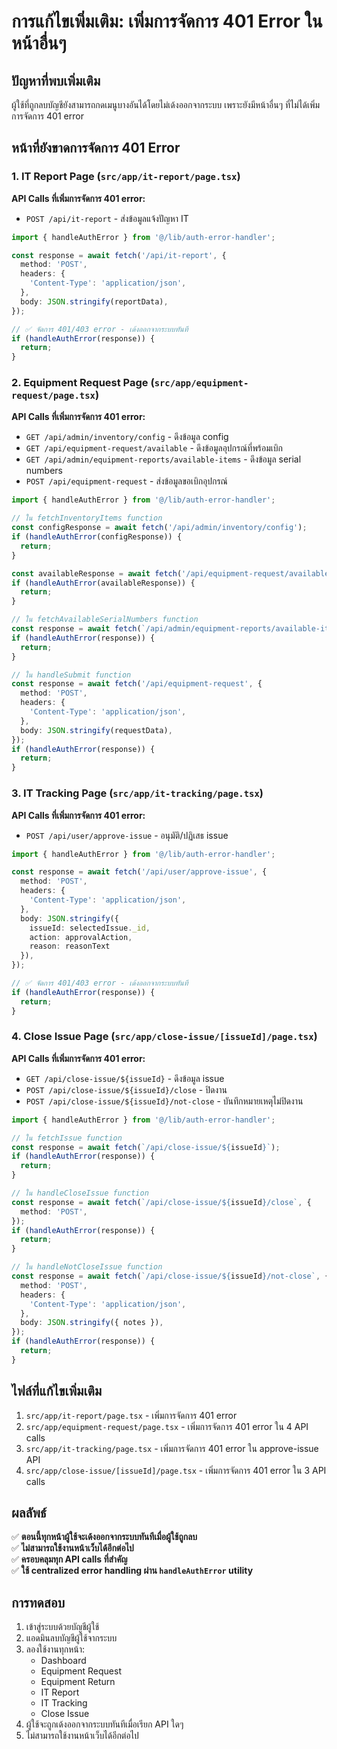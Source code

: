 # การแก้ไขเพิ่มเติม: เพิ่มการจัดการ 401 Error ในหน้าอื่นๆ

## ปัญหาที่พบเพิ่มเติม
ผู้ใช้ที่ถูกลบบัญชียังสามารถกดเมนูบางอันได้โดยไม่เด้งออกจากระบบ เพราะยังมีหน้าอื่นๆ ที่ไม่ได้เพิ่มการจัดการ 401 error

## หน้าที่ยังขาดการจัดการ 401 Error

### 1. IT Report Page (`src/app/it-report/page.tsx`)
**API Calls ที่เพิ่มการจัดการ 401 error:**
- `POST /api/it-report` - ส่งข้อมูลแจ้งปัญหา IT

```typescript
import { handleAuthError } from '@/lib/auth-error-handler';

const response = await fetch('/api/it-report', {
  method: 'POST',
  headers: {
    'Content-Type': 'application/json',
  },
  body: JSON.stringify(reportData),
});

// ✅ จัดการ 401/403 error - เด้งออกจากระบบทันที
if (handleAuthError(response)) {
  return;
}
```

### 2. Equipment Request Page (`src/app/equipment-request/page.tsx`)
**API Calls ที่เพิ่มการจัดการ 401 error:**
- `GET /api/admin/inventory/config` - ดึงข้อมูล config
- `GET /api/equipment-request/available` - ดึงข้อมูลอุปกรณ์ที่พร้อมเบิก
- `GET /api/admin/equipment-reports/available-items` - ดึงข้อมูล serial numbers
- `POST /api/equipment-request` - ส่งข้อมูลขอเบิกอุปกรณ์

```typescript
import { handleAuthError } from '@/lib/auth-error-handler';

// ใน fetchInventoryItems function
const configResponse = await fetch('/api/admin/inventory/config');
if (handleAuthError(configResponse)) {
  return;
}

const availableResponse = await fetch('/api/equipment-request/available');
if (handleAuthError(availableResponse)) {
  return;
}

// ใน fetchAvailableSerialNumbers function
const response = await fetch(`/api/admin/equipment-reports/available-items?...`);
if (handleAuthError(response)) {
  return;
}

// ใน handleSubmit function
const response = await fetch('/api/equipment-request', {
  method: 'POST',
  headers: {
    'Content-Type': 'application/json',
  },
  body: JSON.stringify(requestData),
});
if (handleAuthError(response)) {
  return;
}
```

### 3. IT Tracking Page (`src/app/it-tracking/page.tsx`)
**API Calls ที่เพิ่มการจัดการ 401 error:**
- `POST /api/user/approve-issue` - อนุมัติ/ปฏิเสธ issue

```typescript
import { handleAuthError } from '@/lib/auth-error-handler';

const response = await fetch('/api/user/approve-issue', {
  method: 'POST',
  headers: {
    'Content-Type': 'application/json',
  },
  body: JSON.stringify({
    issueId: selectedIssue._id,
    action: approvalAction,
    reason: reasonText
  }),
});

// ✅ จัดการ 401/403 error - เด้งออกจากระบบทันที
if (handleAuthError(response)) {
  return;
}
```

### 4. Close Issue Page (`src/app/close-issue/[issueId]/page.tsx`)
**API Calls ที่เพิ่มการจัดการ 401 error:**
- `GET /api/close-issue/${issueId}` - ดึงข้อมูล issue
- `POST /api/close-issue/${issueId}/close` - ปิดงาน
- `POST /api/close-issue/${issueId}/not-close` - บันทึกหมายเหตุไม่ปิดงาน

```typescript
import { handleAuthError } from '@/lib/auth-error-handler';

// ใน fetchIssue function
const response = await fetch(`/api/close-issue/${issueId}`);
if (handleAuthError(response)) {
  return;
}

// ใน handleCloseIssue function
const response = await fetch(`/api/close-issue/${issueId}/close`, {
  method: 'POST',
});
if (handleAuthError(response)) {
  return;
}

// ใน handleNotCloseIssue function
const response = await fetch(`/api/close-issue/${issueId}/not-close`, {
  method: 'POST',
  headers: {
    'Content-Type': 'application/json',
  },
  body: JSON.stringify({ notes }),
});
if (handleAuthError(response)) {
  return;
}
```

## ไฟล์ที่แก้ไขเพิ่มเติม
1. `src/app/it-report/page.tsx` - เพิ่มการจัดการ 401 error
2. `src/app/equipment-request/page.tsx` - เพิ่มการจัดการ 401 error ใน 4 API calls
3. `src/app/it-tracking/page.tsx` - เพิ่มการจัดการ 401 error ใน approve-issue API
4. `src/app/close-issue/[issueId]/page.tsx` - เพิ่มการจัดการ 401 error ใน 3 API calls

## ผลลัพธ์
✅ **ตอนนี้ทุกหน้าผู้ใช้จะเด้งออกจากระบบทันทีเมื่อผู้ใช้ถูกลบ**  
✅ **ไม่สามารถใช้งานหน้าเว็บได้อีกต่อไป**  
✅ **ครอบคลุมทุก API calls ที่สำคัญ**  
✅ **ใช้ centralized error handling ผ่าน `handleAuthError` utility**

## การทดสอบ
1. เข้าสู่ระบบด้วยบัญชีผู้ใช้
2. แอดมินลบบัญชีผู้ใช้จากระบบ
3. ลองใช้งานทุกหน้า:
   - Dashboard
   - Equipment Request
   - Equipment Return
   - IT Report
   - IT Tracking
   - Close Issue
4. ผู้ใช้จะถูกเด้งออกจากระบบทันทีเมื่อเรียก API ใดๆ
5. ไม่สามารถใช้งานหน้าเว็บได้อีกต่อไป
